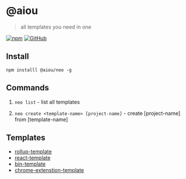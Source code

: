 # @aiou
> all templates you need in one

[![npm](https://img.shields.io/npm/v/@aiou/neo?style=for-the-badge)](https://github.com/JiangWeixian/templates/tree/master/packages/core) [![GitHub](https://img.shields.io/github/license/jiangweixian/templates?style=for-the-badge)](https://github.com/JiangWeixian/templates/tree/master/packages/rollup-template)

## Install

`npm installl @aiou/neo -g`

## Commands

1. `neo list` - list all templates

2. `neo create <template-name> [project-name]` - create [project-name] from [template-name]

## Templates

- [rollup-template](https://github.com/JiangWeixian/templates/tree/master/packages/rollup-template)
- [react-template](https://github.com/JiangWeixian/templates/tree/master/packages/react-template)
- [bin-template](https://github.com/JiangWeixian/templates/tree/master/packages/bin-template)
- [chrome-extenstion-template](https://github.com/JiangWeixian/templates/tree/master/packages/chrome-extenstion-template)